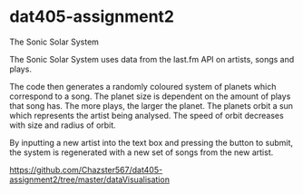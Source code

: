 # dat405-assignment2

The Sonic Solar System

The Sonic Solar System uses data from the last.fm API on artists, songs and plays.

The code then generates a randomly coloured system of planets which correspond to a song. The planet size is dependent on the amount of plays that song has. The more plays, the larger the planet. The planets orbit a sun which represents the artist being analysed. The speed of orbit decreases with size and radius of orbit.

By inputting a new artist into the text box and pressing the button to submit, the system is regenerated with a new set of songs from the new artist.

https://github.com/Chazster567/dat405-assignment2/tree/master/dataVisualisation

